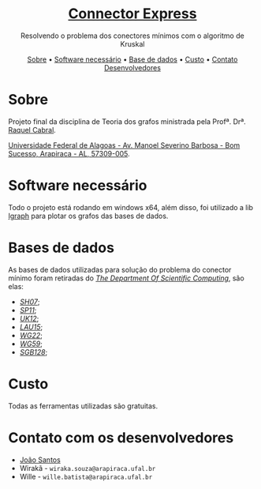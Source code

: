 <h1 align="center">
    <a href="https://github.com/eu-joao/Connector-Express">Connector Express</a>
</h1>
<p align="center">Resolvendo o problema dos conectores mínimos com o algoritmo de Kruskal</p>

<p align="center">
 <a href="https://github.com/eu-joao/Connector-Express#sobre">Sobre</a> •
 <a href="https://github.com/eu-joao/Connector-Express#software-necess%C3%A1rio">Software necessário</a> •  
 <a href="https://github.com/eu-joao/Connector-Express#bases-de-dados">Base de dados</a> • 
 <a href="https://github.com/eu-joao/Connector-Express#custo">Custo</a> • 
 <a href="https://github.com/eu-joao/Connector-Express#contato-com-os-desenvolvedores">Contato Desenvolvedores</a>
</p>

# Sobre
Projeto final da disciplina de Teoria dos grafos ministrada pela Profª. Drª. [Raquel Cabral](http://lattes.cnpq.br/0319343616289472).

[Universidade Federal de Alagoas - Av. Manoel Severino Barbosa - Bom Sucesso, Arapiraca - AL, 57309-005](https://www.google.com/maps/place/UFAL,+Campus+de+Arapiraca/@-9.7013428,-36.6880506,18z/data=!4m5!3m4!1s0x0:0xc680c05ae30667fc!8m2!3d-9.7012582!4d-36.6873613!5m1!1e2).

# Software necessário
Todo o projeto está rodando em windows x64, além disso, foi utilizado a lib [Igraph](https://igraph.org/python/) para plotar os grafos das bases de dados.

# Bases de dados
As bases de dados utilizadas para solução do problema do conector mínimo foram retiradas do [*The Department Of Scientific Computing*](https://people.sc.fsu.edu/~jburkardt/datasets/cities/cities.html), são elas:
 - [*SH07*](https://people.sc.fsu.edu/~jburkardt/datasets/cities/sh07_dist.txt);
 - [*SP11*](https://people.sc.fsu.edu/~jburkardt/datasets/cities/sp11_dist.txt);
 - [*UK12*](https://people.sc.fsu.edu/~jburkardt/datasets/cities/uk12_dist.txt);
 - [*LAU15*](https://people.sc.fsu.edu/~jburkardt/datasets/cities/lau15_dist.txt);
 - [*WG22*](https://people.sc.fsu.edu/~jburkardt/datasets/cities/wg22_dist.txt);
 - [*WG59*](https://people.sc.fsu.edu/~jburkardt/datasets/cities/wg59_dist.txt);
 - [*SGB128*](https://people.sc.fsu.edu/~jburkardt/datasets/cities/sgb128_dist.txt);

# Custo
Todas as ferramentas utilizadas são gratuitas.

# Contato com os desenvolvedores
* [João Santos](https://github.com/eu-joao)
* Wirakã - `wiraka.souza@arapiraca.ufal.br`
* Wille - `wille.batista@arapiraca.ufal.br`